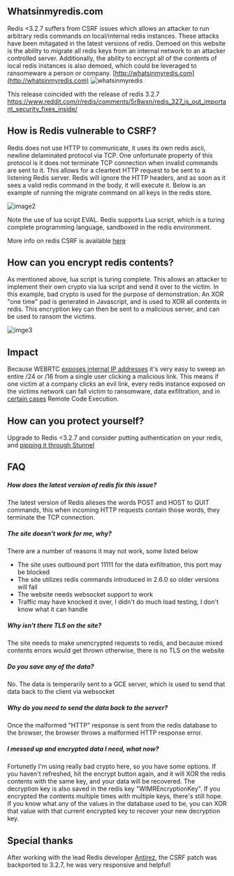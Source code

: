## Whatsinmyredis.com
Redis <3.2.7 suffers from CSRF issues which allows an attacker to run arbitrary redis commands on local/internal redis instances. These attacks have been mitagated in the latest versions of redis. Demoed on this website is the ability to migrate all redis keys from an internal network to an attacker controlled server. Additionally, the ability to encrypt all of the contents of local redis instances is also demoed, which could be leveraged to ransomeware a person or company.
[http://whatsinmyredis.com](http://whatsinmyredis.com)
![whatsinmyredis](https://i.imgur.com/KXxTPID.png)

This release coincided with the release of redis 3.2.7 https://www.reddit.com/r/redis/comments/5r8wxn/redis_327_is_out_important_security_fixes_inside/

## How is Redis vulnerable to CSRF?

Redis does not use HTTP to communicate, it uses its own redis ascii, newline delaminated protocol via TCP. One unfortunate property of this protocol is it does not terminate TCP connection when invalid commands are sent to it. This allows for a cleartext HTTP request to be sent to a listening Redis server. Redis will ignore the HTTP headers, and as soon as it sees a valid redis command in the body, it will execute it. Below is an example of running the migrate command on all keys in the redis store. 

![image2](https://i.imgur.com/t98hQ9h.png)

Note the use of lua script EVAL. Redis supports Lua script, which is a turing complete programming language, sandboxed in the redis environment. 

More info on redis CSRF is available [here](http://www.agarri.fr/kom/archives/2014/09/11/trying_to_hack_redis_via_http_requests/index.html)

## How can you encrypt redis contents?

As mentioned above, lua script is turing complete. This allows an attacker to implement their own crypto via lua script and send it over to the victim. In this example, bad crypto is used for the purpose of demonstration. An XOR "one time" pad is generated in Javascript, and is used to XOR all contents in redis. This encryption key can then be sent to a malicious server, and can be used to ransom the victims.

![imge3](https://i.imgur.com/U0FgIeE.png)

## Impact

Because WEBRTC [exposes internal IP addresses](https://diafygi.github.io/webrtc-ips/) it's very easy to sweep an entire /24 or /16 from a single user clicking a malicious link. This means if one victim at a company clicks an evil link, every redis instance exposed on the victims network can fall victim to ransomware, data exfiltration, and in [certain cases](https://github.com/dxa4481/Damn-Vulnerable-Redis-Container) Remote Code Execution.

## How can you protect yourself?

Upgrade to Redis <3.2.7 and consider putting authentication on your redis, and [pipping it through Stunnel](http://bencane.com/2014/02/18/sending-redis-traffic-through-an-ssl-tunnel-with-stunnel/)

## FAQ

##### How does the latest version of redis fix this issue?
The latest version of Redis alieses the words POST and HOST to QUIT commands, this when incoming HTTP requests contain those words, they terminate the TCP connection.

##### The site doesn't work for me, why?
There are a number of reasons it may not work, some listed below
+ The site uses outbound port 11111 for the data exfiltration, this port may be blocked
+ The site utilizes redis commands introduced in 2.6.0 so older versions will fail
+ The website needs websocket support to work
+ Traffic may have knocked it over, I didn't do much load testing, I don't know what it can handle

##### Why isn't there TLS on the site?
The site needs to make unencrypted requests to redis, and because mixed contents errors would get thrown otherwise, there is no TLS on the website

##### Do you save any of the data?
No. The data is temperarily sent to a GCE server, which is used to send that data back to the client via websocket

##### Why do you need to send the data back to the server?
Once the malformed "HTTP" response is sent from the redis database to the browser, the browser throws a malformed HTTP response error.

##### I messed up and encrypted data I need, what now?
Fortunetly I'm using really bad crypto here, so you have some options. If you haven't refreshed, hit the encrypt button again, and it will XOR the redis contents with the same key, and your data will be recovered. The decryption key is also saved in the redis key "WIMREncryptionKey". If you encrypted the contents multiple times with multiple keys, there's still hope. If you know what any of the values in the database used to be, you can XOR that value with that current encrypted key to recover your new decryption key. 

## Special thanks
After working with the lead Redis developer [Antirez](https://github.com/antirez/), the CSRF patch was backported to 3.2.7, he was very responsive and helpful!
